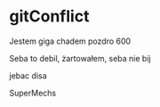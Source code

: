 # gitConflict

Jestem giga chadem pozdro 600

Seba to debil, żartowałem, seba nie bij

jebac disa

SuperMechs